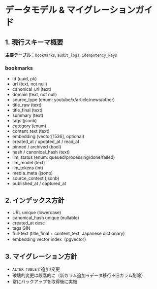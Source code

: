 # データモデル & マイグレーションガイド

## 1. 現行スキーマ概要
**主要テーブル**：`bookmarks`, `audit_logs`, `idempotency_keys`

### bookmarks
- id (uuid, pk)
- url (text, not null)
- canonical_url (text)
- domain (text, not null)
- source_type (enum: youtube/x/article/news/other)
- title_raw (text)
- title_final (text)
- summary (text)
- tags (jsonb)
- category (enum)
- content_text (text)
- embedding (vector[1536], optional)
- created_at / updated_at / read_at
- pinned / archived (bool)
- hash / canonical_hash (text)
- llm_status (enum: queued/processing/done/failed)
- llm_model (text)
- llm_tokens (int)
- media_meta (jsonb)
- source_context (jsonb)
- published_at / captured_at

## 2. インデックス方針
- URL unique (lowercase)
- canonical_hash unique (nullable)
- created_at desc
- tags GIN
- full-text (title_final + content_text, Japanese dictionary)
- embedding vector index（pgvector）

## 3. マイグレーション方針
- `ALTER TABLE`で追加/変更
- 破壊的変更は段階的に（新カラム追加→データ移行→旧カラム削除）
- 常にバックアップを取得後に実施
